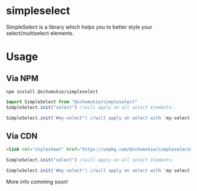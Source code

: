 # simpleselect

SimpleSelect is a library which helps you to better style your select/multiselect elements.

# Usage

## Via NPM
```
npm install @schumskie/simpleselect
```

```javascript
import SimpleSelect from "@schumskie/simpleselect"
SimpleSelect.init("select") //will apply on all select elements.

SimpleSelect.init('#my-select") //will apply on select with 'my-select' id.
```
## Via CDN
```html
<link rel="stylesheet" href="https://unpkg.com/@schumskie/simpleselect@latest/dist/simpleselect.js">
```
```javascript
SimpleSelect.init("select") //will apply on all select elements.

SimpleSelect.init('#my-select") //will apply on select with 'my-select' id.
```

More info comming soon!
